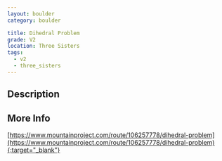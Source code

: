 ```yaml
---
layout: boulder
category: boulder

title: Dihedral Problem
grade: V2
location: Three Sisters
tags:
  - v2
  - three_sisters
---
```


## Description


## More Info
[https://www.mountainproject.com/route/106257778/dihedral-problem](https://www.mountainproject.com/route/106257778/dihedral-problem){:target="_blank"}
